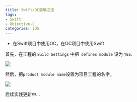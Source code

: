 ```yaml
---
title: Swift/OC混编之道
tags:
- Swift
- Objective-C
categories: iOS
---
```


*  在Swift项目中使用OC，在OC项目中使用Swift

首先，在工程的 `Build Settings` 中把` defines module` 设为 `YES`.


![](https://lh3.googleusercontent.com/CoJJzYbtcHkNMzk-6fHmGCxVFmvZE2a0l31IW1Fvyz1xiu8IMwcIx-FgjNW39WNwDpEiVZP01zJ4aWdNyfzLAzS8woL6nzMACsQN4vyGSHrKlhovC6hpYY5s9DXrX1XS1a-__mF79TmddooeryqrKzIgs3NSwvExCHFsPWAnMEinx180PB_8p7Y2humw_ErwT0xaYZiELJrXvclG5hLpZCo0uq7OFwt9wkBz4eXrcDA6HhCiEgvUMq81qyLvlqSAmMC7w5X8tWrnnkrFP4Fgdxn728KPp-mi-AplgNOXn1zgXWzFZKwReMwLSrykvJ3Idl1FB9-LPVXO6fpseRk_Xfdzd40PcaB7q4q8RuDTAJiBbcpbBPBy1Uj2A1MFdwA714fchTZYBRw3Ke2T2v7E2RnVWV_ud2NEsdRP-LyTcrHeq12hn41Hn_oIx8IFPDT2Np2EZq7AIhZYR5ejjxZeHJDyq_KRC76zMXH8vsizxM1WXqHMKATkvWeEb2Erb92JvR49aZlo3Ngh_YQEoVY6SLFT94frzIr3RPXEfALU-GgMxrcfHvUp404P9zmpKMLd8HxkxV5cSHuXSqPLOHZEQb6xQ476shYBsBh8_YlmRp_qOJE=w958-h242-no)



然后，把` product module name `设置为项目工程的名字。

![](https://lh3.googleusercontent.com/pgXi29HgcxWPqhFWDszf1Z5lPqKM6G0bA9HcnqJSersttVZMlqeGLZS0NjL5ypTcMyD5A_GbeGDtqCHYTyrvdBkyfBirsR2ZRovZh4796zdsCb8CV2jqrW5dU5947I5Zx7bJCNwEeK5leE89xj3VLbgMYcUo0gSe-Er6hvxQZky0cTR7spg_GFA2_6N1H9raDHxiaTFZVXasGKEXVtAMHh0h5dx0rdBw2zw1p-ZIRV-HLRRYhuLS43t2EQVoiCyEc0Srbt_h1zkWAfPCIWHPgjVre2cpYpwmdDwxNr7tUmjjXOeaJXYVq9snLshfY3ca2gFTXm7QizBmHxwzvH4fjVSaG94nlWzTHFl7NkGfnbHSE_6wnPhIjYZbtbrDOZvDBQVNxUzweaG4HK3ZjkTHe8JPoOnu9bEkBrZq3I05MDa-7sP1eLM-AWp0w2WhwFVD6UM7ELWw1WKPe57mEKQxKYLlnk_J_xvvOGVjojUikyyJQioHhoeTQqskpOhpDZa6Y2oLHS-jZFGKrdgp_wVtAy2pKFZoYxpktwQ7wLJZHFpVaGcXrhTZNaZzVJXUO3wlWhcHX3gITDyAOdWmh7mghKGS2kyYbPs14c2yCvVreK3lWWc=w961-h330-no)


后续实践更新中...


